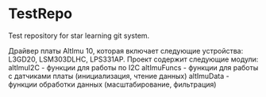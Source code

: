 # TestRepo
Test repository for star learning git system. 

Драйвер платы AltImu 10, которая включает следующие устройства: L3GD20, LSM303DLHC, LPS331AP. 
Проект содержит следующие модули: 
altImuI2C - функции для работы по I2C
altImuFuncs - функции для работы с датчиками платы (инициализация, чтение данных)
altImuData - функции обработки данных (масштабирование, фильтрация)


